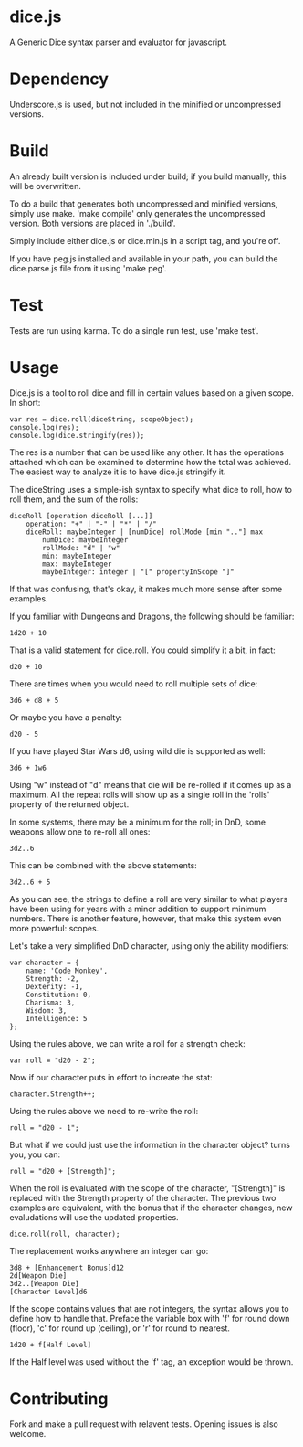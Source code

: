 dice.js
=====

A Generic Dice syntax parser and evaluator for javascript.

Dependency
==========

Underscore.js is used, but not included in the minified or uncompressed
versions.

Build
=====

An already built version is included under build; if you build manually,
this will be overwritten.

To do a build that generates both uncompressed and minified versions, 
simply use make. 'make compile' only generates the uncompressed version.
Both versions are placed in './build'.

Simply include either dice.js or dice.min.js in a script tag, and you're
off.

If you have peg.js installed and available in your path, you can build
the dice.parse.js file from it using 'make peg'.

Test
====

Tests are run using karma. To do a single run test, use 'make test'.

Usage
=====

Dice.js is a tool to roll dice and fill in certain values based on a given
scope. In short:

    var res = dice.roll(diceString, scopeObject);
    console.log(res);
    console.log(dice.stringify(res));

The res is a number that can be used like any other. It has the operations
attached which can be examined to determine how the total was achieved.
The easiest way to analyze it is to have dice.js stringify it.

The diceString uses a simple-ish syntax to specify what dice to roll, how
to roll them, and the sum of the rolls:

    diceRoll [operation diceRoll [...]]
        operation: "+" | "-" | "*" | "/"
        diceRoll: maybeInteger | [numDice] rollMode [min ".."] max
            numDice: maybeInteger
            rollMode: "d" | "w"
            min: maybeInteger
            max: maybeInteger
            maybeInteger: integer | "[" propertyInScope "]"

If that was confusing, that's okay, it makes much more sense after some
examples.

If you familiar with Dungeons and Dragons, the following should be
familiar:

    1d20 + 10

That is a valid statement for dice.roll. You could simplify it a bit, in
fact:

    d20 + 10

There are times when you would need to roll multiple sets of dice:

    3d6 + d8 + 5

Or maybe you have a penalty:

    d20 - 5

If you have played Star Wars d6, using wild die is supported as well:

    3d6 + 1w6

Using "w" instead of "d" means that die will be re-rolled if it comes up
as a maximum. All the repeat rolls will show up as a single roll in the 
'rolls' property of the returned object.

In some systems, there may be a minimum for the roll; in DnD, some weapons
allow one to re-roll all ones:

    3d2..6

This can be combined with the above statements:

    3d2..6 + 5

As you can see, the strings to define a roll are very similar to what
players have been using for years with a minor addition to support minimum
numbers. There is another feature, however, that make this system even more
powerful: scopes.

Let's take a very simplified DnD character, using only the ability
modifiers:

    var character = {
        name: 'Code Monkey',
        Strength: -2,
        Dexterity: -1,
        Constitution: 0,
        Charisma: 3,
        Wisdom: 3,
        Intelligence: 5
    };

Using the rules above, we can write a roll for a strength check:

    var roll = "d20 - 2";

Now if our character puts in effort to increate the stat:

    character.Strength++;

Using the rules above we need to re-write the roll:

    roll = "d20 - 1";

But what if we could just use the information in the character object?
turns you, you can:

    roll = "d20 + [Strength]";

When the roll is evaluated with the scope of the character, "[Strength]" is
replaced with the Strength property of the character. The previous two
examples are equivalent, with the bonus that if the character changes, new
evaludations will use the updated properties.

    dice.roll(roll, character);

The replacement works anywhere an integer can go:

    3d8 + [Enhancement Bonus]d12
    2d[Weapon Die]
    3d2..[Weapon Die]
    [Character Level]d6

If the scope contains values that are not integers, the syntax allows you
to define how to handle that. Preface the variable box with 'f' for round
down (floor), 'c' for round up (ceiling), or 'r' for round to nearest.

    1d20 + f[Half Level]

If the Half level was used without the 'f' tag, an exception would be
thrown.

Contributing
============

Fork and make a pull request with relavent tests. Opening issues is also
welcome.

